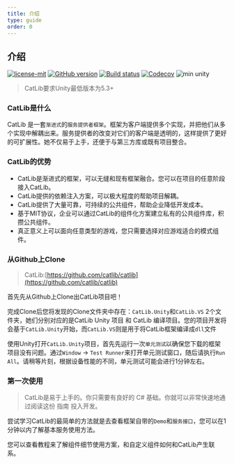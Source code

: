 ```yaml
---
title: 介绍
type: guide
order: 0
---
```


## 介绍

<a href="https://github.com/yb199478/CatLib/blob/master/LICENSE"><img src="https://img.shields.io/badge/license-MIT-blue.svg" title="license-mit" /></a> <a href="https://github.com/yb199478/catlib/"><img src="https://badge.fury.io/gh/catlib%2Fcatlib.svg" title="GitHub version" /></a> <a href="https://ci.appveyor.com/project/yb199478/catlib"><img src="https://ci.appveyor.com/api/projects/status/f12rb3x5hxvq6yr7?svg=true" title="Build status"/></a> <a href="https://codecov.io/gh/CatLib/CatLib"><img src="https://codecov.io/gh/CatLib/CatLib/branch/master/graph/badge.svg" alt="Codecov" /></a> <img src="https://img.shields.io/badge/unity-min%205.3-red.svg" alt="min unity" />

> CatLib要求Unity最低版本为5.3+

### CatLib是什么

CatLib 是一套`渐进式`的`服务提供者框架`。框架为客户端提供多个实现，并把他们从多个实现中解耦出来。服务提供者的改变对它们的客户端是透明的，这样提供了更好的可扩展性。她不仅易于上手，还便于与第三方库或既有项目整合。

### CatLib的优势

- CatLib是渐进式的框架，可以无缝和现有框架融合。您可以在项目的任意阶段接入CatLib。
- CatLib提供的依赖注入方案，可以极大程度的帮助项目解耦。
- CatLib提供了大量可靠，可持续的公共组件，帮助企业降低开发成本。
- 基于MIT协议，企业可以通过CatLib的组件化方案建立私有的公共组件库，积攒公共组件。
- 真正意义上可以面向任意类型的游戏，您只需要选择对应游戏适合的模式组件。

### 从Github上Clone

> CatLib:[https://github.com/catlib/catlib](https://github.com/catlib/catlib)

首先先从Github上Clone出CatLib项目吧！

完成Clone后您将发现的Clone文件夹中存在：`CatLib.Unity`和`CatLib.VS` 2个文件夹，她们分别对应的是CatLib Unity 项目 和 CatLib 编译项目。您的项目开发将会基于`CatLib.Unity`开始，而`CatLib.VS`则是用于将CatLib框架编译成`dll`文件

使用Unity打开`CatLib.Unity`项目，首先先运行一次`单元测试`以确保您下载的框架项目没有问题。通过`Window` -> `Test Runner`来打开单元测试窗口，随后请执行`Run All`。请稍等片刻，根据设备性能的不同，单元测试可能会进行1分钟左右。

### 第一次使用

> CatLib是易于上手的。你只需要有良好的 C# 基础。你就可以非常快速地通过阅读这份 指南 投入开发。

尝试学习CatLib的最简单的方法就是去查看框架自带的`Demo`和`服务接口`，您可以在1分钟以内了解基本服务使用方法。

您可以查看教程来了解组件细节使用方案，和自定义组件如何和CatLib产生联系。